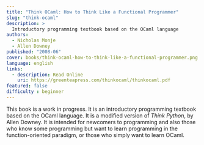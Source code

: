 ```yaml
---
title: "Think OCaml: How to Think Like a Functional Programmer"
slug: "think-ocaml"
description: >
  Introductory programming textbook based on the OCaml language
authors:
  - Nicholas Monje
  - Allen Downey
published: "2008-06"
cover: books/think-ocaml-how-to-think-like-a-functional-programmer.png
language: english
links:
  - description: Read Online
    uri: https://greenteapress.com/thinkocaml/thinkocaml.pdf
featured: false
difficulty : beginner
---
```


This book is a work in progress. It is an introductory programming
textbook based on the OCaml language. It is a modified version of
*Think Python*, by Allen Downey. It is intended for newcomers to
programming and also those who know some programming but want to learn
programming in the function-oriented paradigm, or those who simply
want to learn OCaml.

